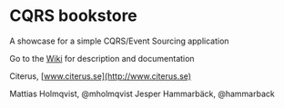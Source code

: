 CQRS bookstore
==============

A showcase for a simple CQRS/Event Sourcing application

Go to the [Wiki](https://github.com/citerus/bookstore-cqrs-example/wiki) for description and documentation


Citerus, [www.citerus.se](http://www.citerus.se)

Mattias Holmqvist, @mholmqvist
Jesper Hammarbäck, @hammarback


